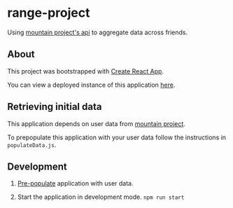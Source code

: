 # range-project

Using [mountain project's api](https://www.mountainproject.com/data) to aggregate data across friends.

## About

This project was bootstrapped with [Create React App](https://github.com/facebookincubator/create-react-app).

You can view a deployed instance of this application [here](https://range-project.netlify.com).

## Retrieving initial data

This application depends on user data from [mountain project](https://www.mountainproject.com/data).

To prepopulate this application with your user data follow the instructions in `populateData.js`.

## Development

1.  [Pre-populate](#retrieving-initial-data) application with user data.

1.  Start the application in development mode. `npm run start`
